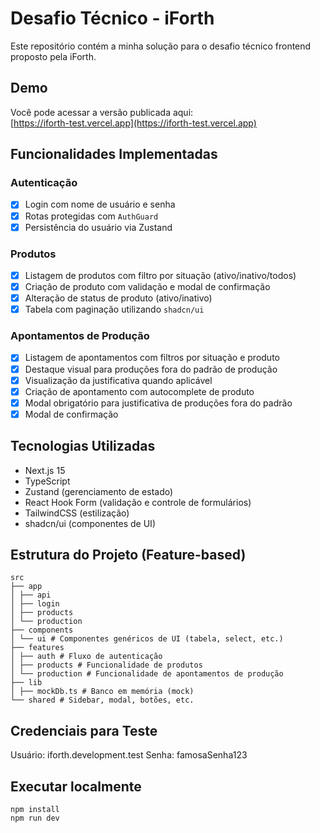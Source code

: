# Desafio Técnico - iForth

Este repositório contém a minha solução para o desafio técnico frontend proposto pela iForth.

## Demo

Você pode acessar a versão publicada aqui:  
[https://iforth-test.vercel.app](https://iforth-test.vercel.app)

## Funcionalidades Implementadas

### Autenticação
- [x] Login com nome de usuário e senha
- [x] Rotas protegidas com `AuthGuard`
- [x] Persistência do usuário via Zustand

### Produtos
- [x] Listagem de produtos com filtro por situação (ativo/inativo/todos)
- [x] Criação de produto com validação e modal de confirmação
- [x] Alteração de status de produto (ativo/inativo)
- [x] Tabela com paginação utilizando `shadcn/ui`

### Apontamentos de Produção
- [x] Listagem de apontamentos com filtros por situação e produto
- [x] Destaque visual para produções fora do padrão de produção
- [x] Visualização da justificativa quando aplicável
- [x] Criação de apontamento com autocomplete de produto
- [x] Modal obrigatório para justificativa de produções fora do padrão
- [x] Modal de confirmação

## Tecnologias Utilizadas

- Next.js 15
- TypeScript
- Zustand (gerenciamento de estado)
- React Hook Form (validação e controle de formulários)
- TailwindCSS (estilização)
- shadcn/ui (componentes de UI)

## Estrutura do Projeto (Feature-based)

```
src
├── app
│ ├── api
│ ├── login
│ ├── products
│ └── production
├── components
│ └── ui # Componentes genéricos de UI (tabela, select, etc.)
├── features
│ ├── auth # Fluxo de autenticação
│ ├── products # Funcionalidade de produtos
│ └── production # Funcionalidade de apontamentos de produção
├── lib
│ ├── mockDb.ts # Banco em memória (mock)
└── shared # Sidebar, modal, botões, etc.
```

## Credenciais para Teste
Usuário: iforth.development.test
Senha: famosaSenha123

## Executar localmente

```
npm install
npm run dev
```
